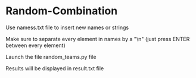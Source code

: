 # Random-Combination

Use namess.txt file to insert new names or strings

Make sure to separate every element in names by a "\n" 
(just press ENTER between every element)

Launch the file random_teams.py file

Results will be displayed in result.txt file
